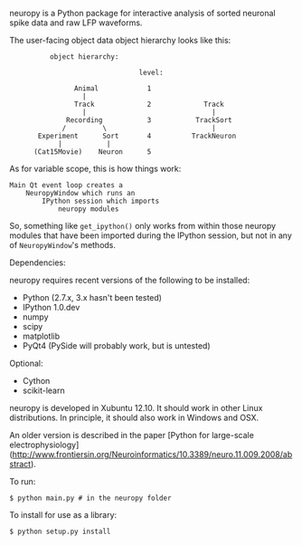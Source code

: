 neuropy is a Python package for interactive analysis of sorted neuronal spike
data and raw LFP waveforms.

The user-facing object data object hierarchy looks like this:
```
          object hierarchy:

                                level:

                Animal            1
                  |
                Track             2             Track
                  |                               |
              Recording           3           TrackSort
             /         \                          |
       Experiment      Sort       4          TrackNeuron
            |           |
      (Cat15Movie)    Neuron      5
```
As for variable scope, this is how things work:
```
Main Qt event loop creates a
    NeuropyWindow which runs an
        IPython session which imports
            neuropy modules
```
So, something like `get_ipython()` only works from within those neuropy modules
that have been imported during the IPython session, but not in any of
`NeuropyWindow`'s methods.

Dependencies:

neuropy requires recent versions of the following to be installed:

* Python (2.7.x, 3.x hasn't been tested)
* IPython 1.0.dev
* numpy
* scipy
* matplotlib
* PyQt4 (PySide will probably work, but is untested)

Optional:

* Cython
* scikit-learn

neuropy is developed in Xubuntu 12.10. It should work in other Linux distributions.
In principle, it should also work in Windows and OSX.

An older version is described in the paper [Python for large-scale electrophysiology]
(http://www.frontiersin.org/Neuroinformatics/10.3389/neuro.11.009.2008/abstract).

To run:
```
$ python main.py # in the neuropy folder
```
To install for use as a library:
```
$ python setup.py install
```
